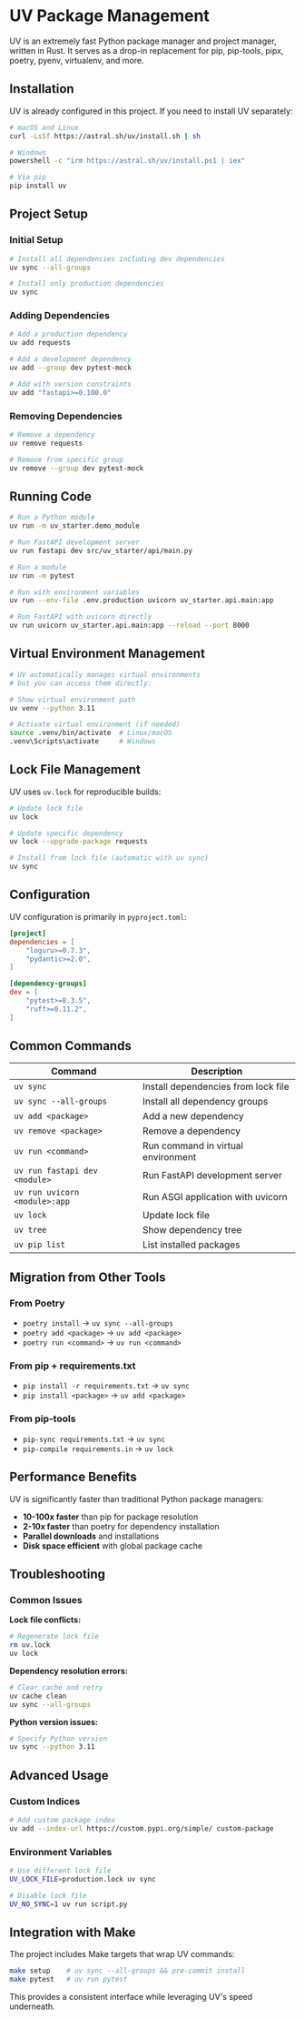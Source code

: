 # UV Package Management

UV is an extremely fast Python package manager and project manager, written in Rust. It serves as a drop-in replacement for pip, pip-tools, pipx, poetry, pyenv, virtualenv, and more.

## Installation

UV is already configured in this project. If you need to install UV separately:

```bash
# macOS and Linux
curl -LsSf https://astral.sh/uv/install.sh | sh

# Windows
powershell -c "irm https://astral.sh/uv/install.ps1 | iex"

# Via pip
pip install uv
```

## Project Setup

### Initial Setup
```bash
# Install all dependencies including dev dependencies
uv sync --all-groups

# Install only production dependencies
uv sync
```

### Adding Dependencies

```bash
# Add a production dependency
uv add requests

# Add a development dependency
uv add --group dev pytest-mock

# Add with version constraints
uv add "fastapi>=0.100.0"
```

### Removing Dependencies

```bash
# Remove a dependency
uv remove requests

# Remove from specific group
uv remove --group dev pytest-mock
```

## Running Code

```bash
# Run a Python module
uv run -m uv_starter.demo_module

# Run FastAPI development server
uv run fastapi dev src/uv_starter/api/main.py

# Run a module
uv run -m pytest

# Run with environment variables
uv run --env-file .env.production uvicorn uv_starter.api.main:app

# Run FastAPI with uvicorn directly
uv run uvicorn uv_starter.api.main:app --reload --port 8000
```

## Virtual Environment Management

```bash
# UV automatically manages virtual environments
# but you can access them directly:

# Show virtual environment path
uv venv --python 3.11

# Activate virtual environment (if needed)
source .venv/bin/activate  # Linux/macOS
.venv\Scripts\activate     # Windows
```

## Lock File Management

UV uses `uv.lock` for reproducible builds:

```bash
# Update lock file
uv lock

# Update specific dependency
uv lock --upgrade-package requests

# Install from lock file (automatic with uv sync)
uv sync
```

## Configuration

UV configuration is primarily in `pyproject.toml`:

```toml
[project]
dependencies = [
    "loguru>=0.7.3",
    "pydantic>=2.0",
]

[dependency-groups]
dev = [
    "pytest>=8.3.5",
    "ruff>=0.11.2",
]
```

## Common Commands

| Command | Description |
|---------|-------------|
| `uv sync` | Install dependencies from lock file |
| `uv sync --all-groups` | Install all dependency groups |
| `uv add <package>` | Add a new dependency |
| `uv remove <package>` | Remove a dependency |
| `uv run <command>` | Run command in virtual environment |
| `uv run fastapi dev <module>` | Run FastAPI development server |
| `uv run uvicorn <module>:app` | Run ASGI application with uvicorn |
| `uv lock` | Update lock file |
| `uv tree` | Show dependency tree |
| `uv pip list` | List installed packages |

## Migration from Other Tools

### From Poetry
- `poetry install` → `uv sync --all-groups`
- `poetry add <package>` → `uv add <package>`
- `poetry run <command>` → `uv run <command>`

### From pip + requirements.txt
- `pip install -r requirements.txt` → `uv sync`
- `pip install <package>` → `uv add <package>`

### From pip-tools
- `pip-sync requirements.txt` → `uv sync`
- `pip-compile requirements.in` → `uv lock`

## Performance Benefits

UV is significantly faster than traditional Python package managers:

- **10-100x faster** than pip for package resolution
- **2-10x faster** than poetry for dependency installation
- **Parallel downloads** and installations
- **Disk space efficient** with global package cache

## Troubleshooting

### Common Issues

**Lock file conflicts:**
```bash
# Regenerate lock file
rm uv.lock
uv lock
```

**Dependency resolution errors:**
```bash
# Clear cache and retry
uv cache clean
uv sync --all-groups
```

**Python version issues:**
```bash
# Specify Python version
uv sync --python 3.11
```

## Advanced Usage

### Custom Indices
```bash
# Add custom package index
uv add --index-url https://custom.pypi.org/simple/ custom-package
```

### Environment Variables
```bash
# Use different lock file
UV_LOCK_FILE=production.lock uv sync

# Disable lock file
UV_NO_SYNC=1 uv run script.py
```

## Integration with Make

The project includes Make targets that wrap UV commands:

```bash
make setup    # uv sync --all-groups && pre-commit install
make pytest   # uv run pytest
```

This provides a consistent interface while leveraging UV's speed underneath.